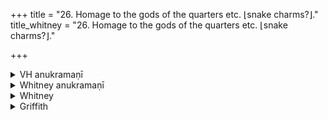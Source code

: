 +++
title = "26. Homage to the gods of the quarters etc. ⌊snake charms?⌋."
title_whitney = "26. Homage to the gods of the quarters etc. ⌊snake charms?⌋."

+++

<details><summary>VH anukramaṇī</summary>

दिक्षु आत्मरक्षा।  
१-६ अथर्वा। रुद्रः, दिशः, १ साग्नयो हेतवः, २ सकामा आविष्यवः, ३ वैराजः, ४ सवाताः, प्राविध्यन्तः, ५ सौषधिका निलिम्पा, ६ बृहस्पतियुता अवस्वन्तः। त्रिष्टुप्, २, ५, ६ जगती, ३, ४ भुरिक्, १-६ पञ्चपदा विपरीतपादलक्ष्मा।
</details>

<details><summary>Whitney anukramaṇī</summary>

[Atharvan.—rāudram; pratyṛcam agnyādibahudevatyam. ⌊trāiṣṭubham:⌋ 1-6. 5-p. viparītapādalakṣmyā ⌊?⌋: 1. triṣṭubh; 2, 5, 6. jagatī; 3, 4. bhurij.]
</details>



<details><summary>Whitney</summary>

### Comment
The corresponding utterance in TS. reads: "missiles by name are ye; your houses there are in front (in the east); fire is your arrows, ocean (salilá)"—and similarly in what follows. Ppp. prefixes rakṣa (once rakṣaḥ) at the beginning of each verse. The comm. appears to take devā́s throughout as a vocative (he devāḥ); he defines it as meaning "Gandharvas"; the arrows are either fire or else Agni. The Anukr. apparently restores yé asyā́ṁ, and also makes the refrain to be of 11 + 10 = 21 syllables; then the initial "pādas" of 1, of 3 and 4, of 5, of 2, and of 6 count respectively as 23, 24, 25, 26, and 27 syllables, and the complete numbers vary from 44 to 48 syllables. ⌊The Anukr. ought to call vs. 2 nicṛt and vs. 5 virāj.—For "gods" as an address to the serpents, cf. vi. 56. 1, where they are called "god-people."⌋
</details>

<details><summary>Griffith</summary>

A charm to win the favour of all serpents
</details>
